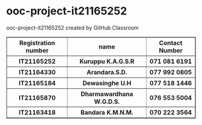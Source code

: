 # ooc-project-it21165252
ooc-project-it21165252 created by GitHub Classroom

<table border = "1">
  <tr><th>Registration number</th><th>name</th><th>Contact Number</th></tr>
  <tr><th>IT21165252</th><th>Kuruppu K.A.G.S.R</th><th>071 081 6191</th></tr>
  <tr><th>IT21164330</th><th>Arandara.S.D. </th><th>077 992 0805</th></tr>
  <tr><th>IT21165184</th><th>Dewasinghe U.H</th><th>077 518 1446</th></tr>
  <tr><th>IT21165870</th><th>Dharmawardhana W.G.D.S.</th><th>076 553 5004</th></tr>
  <tr><th>IT21163418</th><th>Bandara K.M.N.M. </th><th>070 222 3564</th></tr>
</table>

